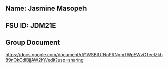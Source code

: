 ## Name: Jasmine Masopeh
## FSU ID: JDM21E

## Group Document
https://docs.google.com/document/d/1WSBtUfNnPRNgmTWpEWvGTeeIZkh89nOkCdlBjjAW2hY/edit?usp=sharing
